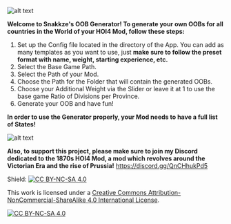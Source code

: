 ![alt text](https://i.imgur.com/nWu3k08.png)

**Welcome to Snakkze's OOB Generator! To generate your own OOBs for all countries in the World of your HOI4 Mod, follow these steps:**

  1. Set up the Config file located in the directory of the App. You can add as many templates as you want to use, just **make sure to follow the preset format with name, weight, starting experience, etc.**
  2. Select the Base Game Path.
  3. Select the Path of your Mod.
  4. Choose the Path for the Folder that will contain the generated OOBs.
  5. Choose your Additional Weight via the Slider or leave it at 1 to use the base game Ratio of Divisions per Province.
  6. Generate your OOB and have fun!

**In order to use the Generator properly, your Mod needs to have a full list of States!**

![alt text](https://i.imgur.com/M7gTUdI.png)

**Also, to support this project, please make sure to join my Discord dedicated to the 1870s HOI4 Mod, a mod which revolves around the Victorian Era and the rise of Prussia!**
https://discord.gg/QnCHhukPd5

Shield: [![CC BY-NC-SA 4.0][cc-by-nc-sa-shield]][cc-by-nc-sa]

This work is licensed under a
[Creative Commons Attribution-NonCommercial-ShareAlike 4.0 International License][cc-by-nc-sa].

[![CC BY-NC-SA 4.0][cc-by-nc-sa-image]][cc-by-nc-sa]

[cc-by-nc-sa]: http://creativecommons.org/licenses/by-nc-sa/4.0/
[cc-by-nc-sa-image]: https://licensebuttons.net/l/by-nc-sa/4.0/88x31.png
[cc-by-nc-sa-shield]: https://img.shields.io/badge/License-CC%20BY--NC--SA%204.0-lightgrey.svg
